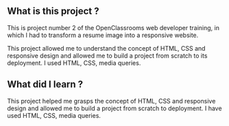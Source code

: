 
## What is this project ?

This is project number 2 of the OpenClassrooms web developer training, in which I had to transform a resume image into a responsive website.

This project allowed me to understand the concept of HTML, CSS and responsive design and allowed me to build a project from scratch to its deployment. I used HTML, CSS, media queries.

## What did I learn ?

This project helped me grasps the concept of HTML, CSS and responsive design and allowed me to build a project from scratch to deployment.
I have used HTML, CSS, media queries.
